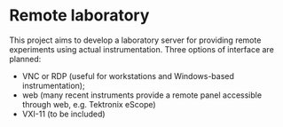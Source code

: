# Remote laboratory

This project aims to develop a laboratory server for providing remote experiments using actual instrumentation.
Three options of interface are planned:

- VNC or RDP (useful for workstations and Windows-based instrumentation);
- web (many recent instruments provide a remote panel accessible through web, e.g. Tektronix eScope)
- VXI-11 (to be included)


